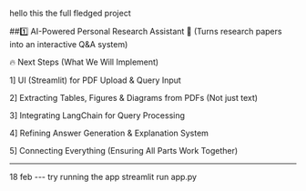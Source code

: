 hello this the full fledged project 

##1️⃣ AI-Powered Personal Research Assistant 🧠 (Turns research papers into an interactive Q&A system)

🔥 Next Steps (What We Will Implement)

1] UI (Streamlit) for PDF Upload & Query Input

2] Extracting Tables, Figures & Diagrams from PDFs (Not just text)

3] Integrating LangChain for Query Processing

4] Refining Answer Generation & Explanation System

5] Connecting Everything (Ensuring All Parts Work Together)


-------------------------------------------------------------------

18 feb --- try running the app
streamlit run app.py 
